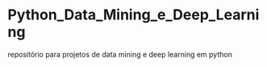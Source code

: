# Python_Data_Mining_e_Deep_Learning
 repositório para projetos de data mining e deep learning em python
